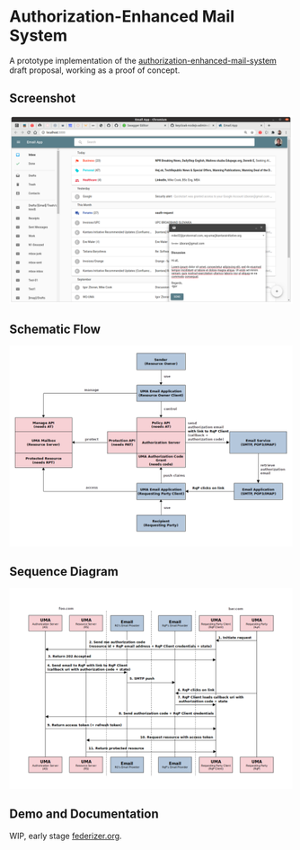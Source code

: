 # Authorization-Enhanced Mail System

A prototype implementation of the [authorization-enhanced-mail-system][1] draft proposal, working as a proof of concept.

## Screenshot

![GUI](./images/gui.png)

## Schematic Flow

![Schematic Flow](./images/schematic-flow.png)

## Sequence Diagram

![Sequence Diagram](./images/sequence-diagram.png)

## Demo and Documentation

WIP, early stage [federizer.org][2].

[1]: https://github.com/uma-email/proposal
[2]: https://www.federizer.org
